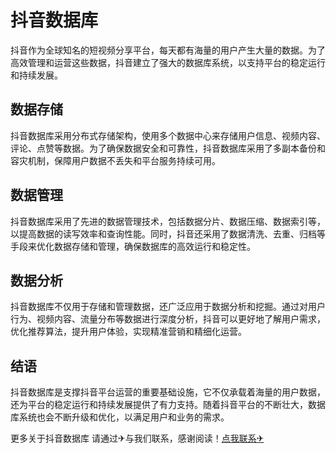 # 抖音数据库

抖音作为全球知名的短视频分享平台，每天都有海量的用户产生大量的数据。为了高效管理和运营这些数据，抖音建立了强大的数据库系统，以支持平台的稳定运行和持续发展。

## 数据存储

抖音数据库采用分布式存储架构，使用多个数据中心来存储用户信息、视频内容、评论、点赞等数据。为了确保数据安全和可靠性，抖音数据库采用了多副本备份和容灾机制，保障用户数据不丢失和平台服务持续可用。

## 数据管理

抖音数据库采用了先进的数据管理技术，包括数据分片、数据压缩、数据索引等，以提高数据的读写效率和查询性能。同时，抖音还采用了数据清洗、去重、归档等手段来优化数据存储和管理，确保数据库的高效运行和稳定性。

## 数据分析

抖音数据库不仅用于存储和管理数据，还广泛应用于数据分析和挖掘。通过对用户行为、视频内容、流量分布等数据进行深度分析，抖音可以更好地了解用户需求，优化推荐算法，提升用户体验，实现精准营销和精细化运营。

## 结语

抖音数据库是支撑抖音平台运营的重要基础设施，它不仅承载着海量的用户数据，还为平台的稳定运行和持续发展提供了有力支持。随着抖音平台的不断壮大，数据库系统也会不断升级和优化，以满足用户和业务的需求。

更多关于抖音数据库 请通过✈与我们联系，感谢阅读！[点我联系✈](https://mail.k02.cc)